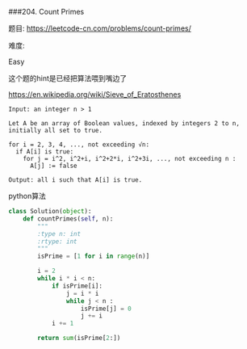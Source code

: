 ###204. Count Primes


题目:
<https://leetcode-cn.com/problems/count-primes/>


难度:

Easy



这个题的hint是已经把算法喂到嘴边了

<https://en.wikipedia.org/wiki/Sieve_of_Eratosthenes>


```
Input: an integer n > 1
 
Let A be an array of Boolean values, indexed by integers 2 to n,
initially all set to true.
 
for i = 2, 3, 4, ..., not exceeding √n:
  if A[i] is true:
    for j = i^2, i^2+i, i^2+2*i, i^2+3i, ..., not exceeding n :
      A[j] := false
 
Output: all i such that A[i] is true.
```



python算法


```python
class Solution(object):
    def countPrimes(self, n):
        """
        :type n: int
        :rtype: int
        """
        isPrime = [1 for i in range(n)]

        i = 2
        while i * i < n:
        	if isPrime[i]:
        		j = i * i 
        		while j < n :
        			isPrime[j] = 0
        			j += i
        	i += 1

        return sum(isPrime[2:])
```